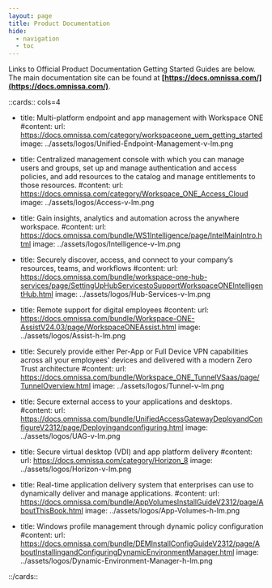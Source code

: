 ```yaml
---
layout: page
title: Product Documentation
hide:
  - navigation
  - toc
---
```


Links to Official Product Documentation Getting Started Guides are below. The main documentation site can be found at **[https://docs.omnissa.com/](https://docs.omnissa.com/)**.

::cards:: cols=4

- title: Multi-platform endpoint and app management with Workspace ONE
  #content: 
  url: https://docs.omnissa.com/category/workspaceone_uem_getting_started
  image: ../assets/logos/Unified-Endpoint-Management-v-lm.png

- title: Centralized management console with which you can manage users and groups, set up and manage authentication and access policies, and add resources to the catalog and manage entitlements to those resources.
  #content: 
  url: https://docs.omnissa.com/category/Workspace_ONE_Access_Cloud
  image: ../assets/logos/Access-v-lm.png

- title: Gain insights, analytics and automation across the anywhere workspace.
  #content: 
  url: https://docs.omnissa.com/bundle/WS1Intelligence/page/IntelMainIntro.html
  image: ../assets/logos/Intelligence-v-lm.png

- title: Securely discover, access, and connect to your company’s resources, teams, and workflows
  #content: 
  url: https://docs.omnissa.com/bundle/workspace-one-hub-services/page/SettingUpHubServicestoSupportWorkspaceONEIntelligentHub.html
  image: ../assets/logos/Hub-Services-v-lm.png

- title: Remote support for digital employees
  #content: 
  url: https://docs.omnissa.com/bundle/Workspace-ONE-AssistV24.03/page/WorkspaceONEAssist.html
  image: ../assets/logos/Assist-h-lm.png

- title: Securely provide either Per-App or Full Device VPN capabilities across all your employees’ devices and delivered with a modern Zero Trust architecture
  #content: 
  url: https://docs.omnissa.com/bundle/Workspace_ONE_TunnelVSaas/page/TunnelOverview.html
  image: ../assets/logos/Tunnel-v-lm.png

- title: Secure external access to your applications and desktops.
  #content: 
  url: https://docs.omnissa.com/bundle/UnifiedAccessGatewayDeployandConfigureV2312/page/Deployingandconfiguring.html
  image: ../assets/logos/UAG-v-lm.png

- title: Secure virtual desktop (VDI) and app platform delivery
  #content: 
  url: https://docs.omnissa.com/category/Horizon_8
  image: ../assets/logos/Horizon-v-lm.png

- title: Real-time application delivery system that enterprises can use to dynamically deliver and manage applications.
  #content: 
  url: https://docs.omnissa.com/bundle/AppVolumesInstallGuideV2312/page/AboutThisBook.html
  image: ../assets/logos/App-Volumes-h-lm.png

- title: Windows profile management through dynamic policy configuration
  #content: 
  url: https://docs.omnissa.com/bundle/DEMInstallConfigGuideV2312/page/AboutInstallingandConfiguringDynamicEnvironmentManager.html
  image: ../assets/logos/Dynamic-Environment-Manager-h-lm.png

::/cards::
